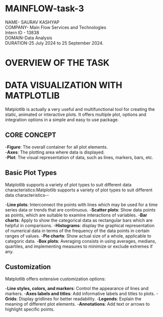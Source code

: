# MAINFLOW-task-3
NAME- SAURAV KASHYAP  
COMPANY- Main Flow Services and Technologies   
Intern ID - 13838  
DOMAIN-Data Analysis   
DURATION-25 July 2024 to 25 September 2024.

# OVERVIEW OF THE TASK

# DATA VISUALIZATION WITH MATPLOTLIB

Matplotlib is actually a very useful and multifunctional tool for creating the static, animated or interactive plots. It offers multiple plot, options and integration options in a simple and easy to use package.

## CORE CONCEPT
-__Figure__: The overall container for all plot elements.  
-__Axes__: The plotting area where data is displayed.  
-__Plot__: The visual representation of data, such as lines, markers, bars, etc.  

## Basic Plot Types
Matplotlib supports a variety of plot types to suit different data characteristics:Matplotlib supports a variety of plot types to suit different data characteristics--

-__Line plots__: Interconnect the points with lines which may be used for a time series data or trends that are continuous.
-__Scatter plots__: Show data points as points, which are suitable to examine interactions of variables.
-__Bar charts__: Apply to show the categorical data as rectangular bars which are helpful in comparisons.
-__Histograms__: display the graphical representation of numerical data in terms of the frequency of the data points in certain ranges of values.
-__Pie charts__: Show actual size of a whole, applicable to categoric data.
-__Box plots__: Averaging consists in using averages, medians, quartiles, and implementing measures to minimize or exclude extremes if any.

## Customization
Matplotlib offers extensive customization options:

-__Line styles, colors, and markers__: Control the appearance of lines and markers.
-__Axes labels and titles__: Add informative labels and titles to plots.
-__Grids__: Display gridlines for better readability.
-__Legends__: Explain the meaning of different plot elements.
-__Annotations__: Add text or arrows to highlight specific points.
